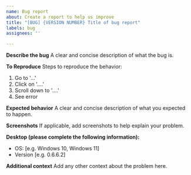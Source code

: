 ```yaml
---
name: Bug report
about: Create a report to help us improve
title: "[BUG] {VERSION NUMBER} Title of bug report"
labels: bug
assignees: ''

---
```


**Describe the bug**
A clear and concise description of what the bug is.

**To Reproduce**
Steps to reproduce the behavior:
1. Go to '...'
2. Click on '....'
3. Scroll down to '....'
4. See error

**Expected behavior**
A clear and concise description of what you expected to happen.

**Screenshots**
If applicable, add screenshots to help explain your problem.

**Desktop (please complete the following information):**
 - OS: [e.g. Windows 10, Windows 11]
 - Version [e.g. 0.6.6.2]

**Additional context**
Add any other context about the problem here.

